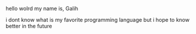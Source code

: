hello wolrd
my name is, Galih

i dont know what is my favorite programming language but i hope to know better in the future
